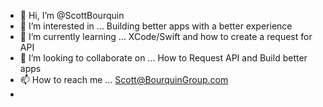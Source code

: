 - 👋 Hi, I’m @ScottBourquin
- 👀 I’m interested in ... Building better apps with a better experience
- 🌱 I’m currently learning ... XCode/Swift and how to create a request for API
- 💞️ I’m looking to collaborate on ... How to Request API and Build better apps
- 📫 How to reach me ... Scott@BourquinGroup.com
- 

<!---
ScottBourquin/ScottBourquin is a ✨ special ✨ repository because its `README.md` (this file) appears on your GitHub profile.
You can click the Preview link to take a look at your changes.
--->
